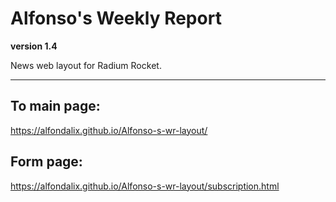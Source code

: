 # Alfonso's Weekly Report

**version 1.4**

News web layout for Radium Rocket.

---

## To main page:

https://alfondalix.github.io/Alfonso-s-wr-layout/

## Form page:

https://alfondalix.github.io/Alfonso-s-wr-layout/subscription.html
